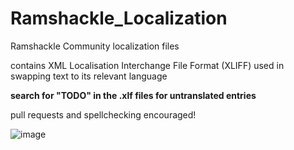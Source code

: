 # Ramshackle_Localization
Ramshackle Community localization files

contains XML Localisation Interchange File Format (XLIFF) used in swapping text to its relevant language

**search for "TODO" in the .xlf files for untranslated entries**

pull requests and spellchecking encouraged!

![image](https://github.com/user-attachments/assets/008e52e1-bc49-49d0-a307-909c6c8bc0a6)
